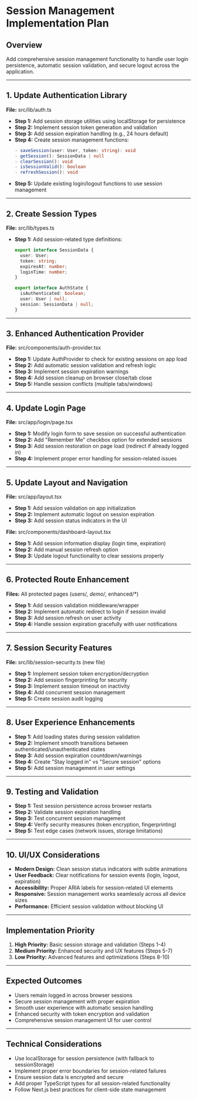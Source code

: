 # Session Management Implementation Plan

## Overview
Add comprehensive session management functionality to handle user login persistence, automatic session validation, and secure logout across the application.

---

## 1. Update Authentication Library

**File:** src/lib/auth.ts  
- **Step 1:** Add session storage utilities using localStorage for persistence
- **Step 2:** Implement session token generation and validation
- **Step 3:** Add session expiration handling (e.g., 24 hours default)
- **Step 4:** Create session management functions:
  ```typescript
  - saveSession(user: User, token: string): void
  - getSession(): SessionData | null
  - clearSession(): void
  - isSessionValid(): boolean
  - refreshSession(): void
  ```
- **Step 5:** Update existing login/logout functions to use session management

---

## 2. Create Session Types

**File:** src/lib/types.ts  
- **Step 1:** Add session-related type definitions:
  ```typescript
  export interface SessionData {
    user: User;
    token: string;
    expiresAt: number;
    loginTime: number;
  }
  
  export interface AuthState {
    isAuthenticated: boolean;
    user: User | null;
    session: SessionData | null;
  }
  ```

---

## 3. Enhanced Authentication Provider

**File:** src/components/auth-provider.tsx  
- **Step 1:** Update AuthProvider to check for existing sessions on app load
- **Step 2:** Add automatic session validation and refresh logic
- **Step 3:** Implement session expiration warnings
- **Step 4:** Add session cleanup on browser close/tab close
- **Step 5:** Handle session conflicts (multiple tabs/windows)

---

## 4. Update Login Page

**File:** src/app/login/page.tsx  
- **Step 1:** Modify login form to save session on successful authentication
- **Step 2:** Add "Remember Me" checkbox option for extended sessions
- **Step 3:** Add session restoration on page load (redirect if already logged in)
- **Step 4:** Implement proper error handling for session-related issues

---

## 5. Update Layout and Navigation

**File:** src/app/layout.tsx  
- **Step 1:** Add session validation on app initialization
- **Step 2:** Implement automatic logout on session expiration
- **Step 3:** Add session status indicators in the UI

**File:** src/components/dashboard-layout.tsx  
- **Step 1:** Add session information display (login time, expiration)
- **Step 2:** Add manual session refresh option
- **Step 3:** Update logout functionality to clear sessions properly

---

## 6. Protected Route Enhancement

**Files:** All protected pages (users/*, demo/*, enhanced/*)  
- **Step 1:** Add session validation middleware/wrapper
- **Step 2:** Implement automatic redirect to login if session invalid
- **Step 3:** Add session refresh on user activity
- **Step 4:** Handle session expiration gracefully with user notifications

---

## 7. Session Security Features

**File:** src/lib/session-security.ts (new file)  
- **Step 1:** Implement session token encryption/decryption
- **Step 2:** Add session fingerprinting for security
- **Step 3:** Implement session timeout on inactivity
- **Step 4:** Add concurrent session management
- **Step 5:** Create session audit logging

---

## 8. User Experience Enhancements

- **Step 1:** Add loading states during session validation
- **Step 2:** Implement smooth transitions between authenticated/unauthenticated states
- **Step 3:** Add session expiration countdown/warnings
- **Step 4:** Create "Stay logged in" vs "Secure session" options
- **Step 5:** Add session management in user settings

---

## 9. Testing and Validation

- **Step 1:** Test session persistence across browser restarts
- **Step 2:** Validate session expiration handling
- **Step 3:** Test concurrent session management
- **Step 4:** Verify security measures (token encryption, fingerprinting)
- **Step 5:** Test edge cases (network issues, storage limitations)

---

## 10. UI/UX Considerations

- **Modern Design:** Clean session status indicators with subtle animations
- **User Feedback:** Clear notifications for session events (login, logout, expiration)
- **Accessibility:** Proper ARIA labels for session-related UI elements
- **Responsive:** Session management works seamlessly across all device sizes
- **Performance:** Efficient session validation without blocking UI

---

## Implementation Priority

1. **High Priority:** Basic session storage and validation (Steps 1-4)
2. **Medium Priority:** Enhanced security and UX features (Steps 5-7)
3. **Low Priority:** Advanced features and optimizations (Steps 8-10)

---

## Expected Outcomes

- Users remain logged in across browser sessions
- Secure session management with proper expiration
- Smooth user experience with automatic session handling
- Enhanced security with token encryption and validation
- Comprehensive session management UI for user control

---

## Technical Considerations

- Use localStorage for session persistence (with fallback to sessionStorage)
- Implement proper error boundaries for session-related failures
- Ensure session data is encrypted and secure
- Add proper TypeScript types for all session-related functionality
- Follow Next.js best practices for client-side state management
